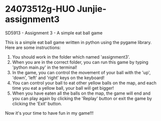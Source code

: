 # 24073512g-HUO Junjie-assignment3
SD5913 - Assignment 3 - A simple eat ball game

This is a simple eat ball game written in python using the pygame library. Here are some instructions:
1. You should work in the folder which named 'assignment3'.
2. When you are in the correct folder, you can run this game by typing 'python main.py' in the terminal!
3. In the game, you can control the movement of your ball with the 'up', 'down', 'left' and 'right' keys on the keyboard!
4. You can control your ball to eat other yellow balls on the map, and each time you eat a yellow ball, your ball will get bigger!
5. When you have eaten all the balls on the map, the game will end and you can play again by clicking the 'Replay' button or exit the game by clicking the 'Exit' button.

Now it's your time to have fun in my game!!!